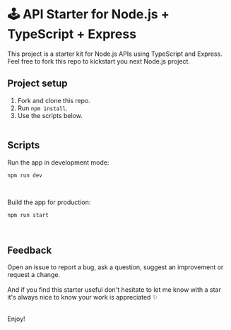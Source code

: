 # 🕹 API Starter for Node.js + TypeScript + Express

This project is a starter kit for Node.js APIs using TypeScript and Express. 
Feel free to fork this repo to kickstart you next Node.js project.

## Project setup
1. Fork and clone this repo.
2. Run `npm install`.
4. Use the scripts below.
<br /><br />

## Scripts
Run the app in development mode:
```
npm run dev
```
<br />

Build the app for production:
```
npm run start
```
<br />

## Feedback
Open an issue to report a bug, ask a question, suggest an improvement or request a change.
<br /><br />
And if you find this starter useful don't hesitate to let me know with a star it's always nice to know your work is appreciated ✨

<br />
Enjoy!